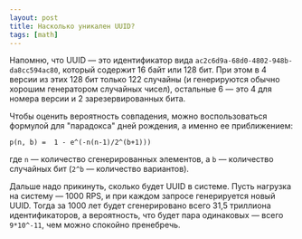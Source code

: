 ```yaml
---
layout: post
title: Насколько уникален UUID?
tags: [math]
---
```

Напомню, что UUID — это идентификатор вида `ac2c6d9a-68d0-4802-948b-da8cc594ac80`, который содержит 16 байт или 128 бит. При этом в 4 версии из этих 128 бит только 122 случайны (и генерируются обычно хорошим генератором случайных чисел), остальные 6 — это 4 для номера версии и 2 зарезервированных бита.

Чтобы оценить вероятность совпадения, можно воспользоваться формулой для "парадокса" дней рождения, а именно ее приближением:
```
p(n, b) =  1 - e^(-n(n-1)/2^(b+1)))
```
где `n` — количество сгенерированных элементов, а `b` — количество случайных бит (`2^b` — количество вариантов).

Дальше надо прикинуть, сколько будет UUID в системе. Пусть нагрузка на систему — 1000 RPS, и при каждом запросе генерируется новый UUID. Тогда за 1000 лет будет сгенерировано всего 31,5 триллиона идентификаторов, а вероятность, что будет пара одинаковых — всего `9*10^-11`, чем можно спокойно пренебречь.


